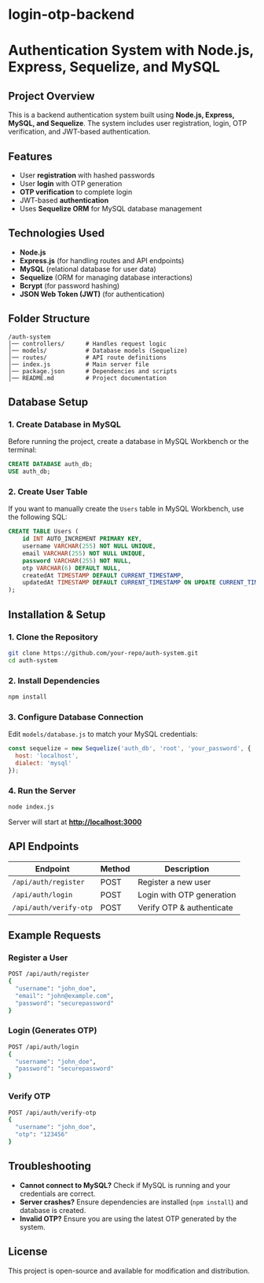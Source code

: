 # login-otp-backend
# Authentication System with Node.js, Express, Sequelize, and MySQL

## Project Overview

This is a backend authentication system built using **Node.js, Express, MySQL, and Sequelize**. The system includes user registration, login, OTP verification, and JWT-based authentication.

## Features

- User **registration** with hashed passwords
- User **login** with OTP generation
- **OTP verification** to complete login
- JWT-based **authentication**
- Uses **Sequelize ORM** for MySQL database management

## Technologies Used

- **Node.js**
- **Express.js** (for handling routes and API endpoints)
- **MySQL** (relational database for user data)
- **Sequelize** (ORM for managing database interactions)
- **Bcrypt** (for password hashing)
- **JSON Web Token (JWT)** (for authentication)

## Folder Structure

```
/auth-system
│── controllers/      # Handles request logic
│── models/           # Database models (Sequelize)
│── routes/           # API route definitions
│── index.js          # Main server file
│── package.json      # Dependencies and scripts
│── README.md         # Project documentation
```

## Database Setup

### 1. Create Database in MySQL

Before running the project, create a database in MySQL Workbench or the terminal:

```sql
CREATE DATABASE auth_db;
USE auth_db;
```

### 2. Create User Table

If you want to manually create the `Users` table in MySQL Workbench, use the following SQL:

```sql
CREATE TABLE Users (
    id INT AUTO_INCREMENT PRIMARY KEY,
    username VARCHAR(255) NOT NULL UNIQUE,
    email VARCHAR(255) NOT NULL UNIQUE,
    password VARCHAR(255) NOT NULL,
    otp VARCHAR(6) DEFAULT NULL,
    createdAt TIMESTAMP DEFAULT CURRENT_TIMESTAMP,
    updatedAt TIMESTAMP DEFAULT CURRENT_TIMESTAMP ON UPDATE CURRENT_TIMESTAMP
);
```

## Installation & Setup

### 1. Clone the Repository

```sh
git clone https://github.com/your-repo/auth-system.git
cd auth-system
```

### 2. Install Dependencies

```sh
npm install
```

### 3. Configure Database Connection

Edit `models/database.js` to match your MySQL credentials:

```javascript
const sequelize = new Sequelize('auth_db', 'root', 'your_password', {
  host: 'localhost',
  dialect: 'mysql'
});
```

### 4. Run the Server

```sh
node index.js
```

Server will start at [**http://localhost:3000**](http://localhost:3000)

## API Endpoints

| Endpoint               | Method | Description               |
| ---------------------- | ------ | ------------------------- |
| `/api/auth/register`   | POST   | Register a new user       |
| `/api/auth/login`      | POST   | Login with OTP generation |
| `/api/auth/verify-otp` | POST   | Verify OTP & authenticate |

## Example Requests

### Register a User

```sh
POST /api/auth/register
{
  "username": "john_doe",
  "email": "john@example.com",
  "password": "securepassword"
}
```

### Login (Generates OTP)

```sh
POST /api/auth/login
{
  "username": "john_doe",
  "password": "securepassword"
}
```

### Verify OTP

```sh
POST /api/auth/verify-otp
{
  "username": "john_doe",
  "otp": "123456"
}
```

## Troubleshooting

- **Cannot connect to MySQL?** Check if MySQL is running and your credentials are correct.
- **Server crashes?** Ensure dependencies are installed (`npm install`) and database is created.
- **Invalid OTP?** Ensure you are using the latest OTP generated by the system.

## License

This project is open-source and available for modification and distribution.

